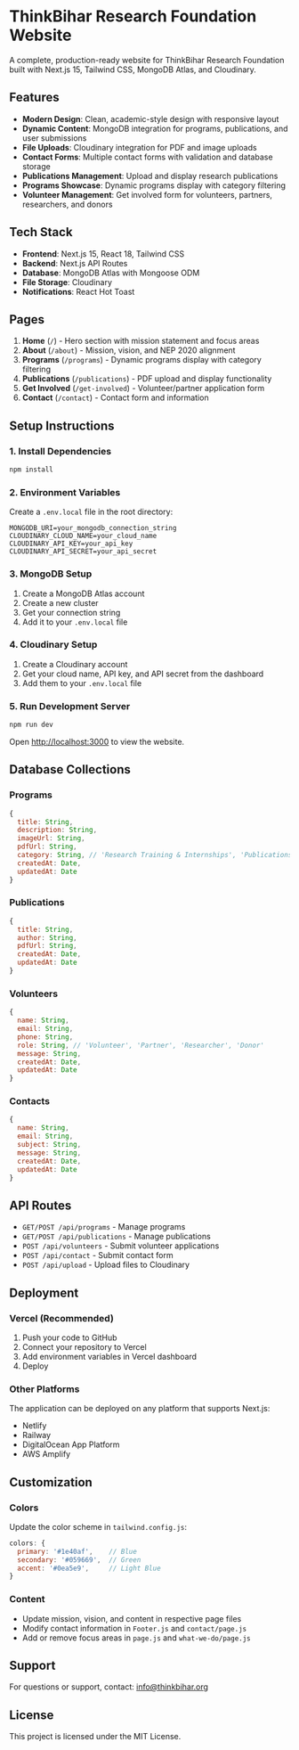 # ThinkBihar Research Foundation Website

A complete, production-ready website for ThinkBihar Research Foundation built with Next.js 15, Tailwind CSS, MongoDB Atlas, and Cloudinary.

## Features

- **Modern Design**: Clean, academic-style design with responsive layout
- **Dynamic Content**: MongoDB integration for programs, publications, and user submissions
- **File Uploads**: Cloudinary integration for PDF and image uploads
- **Contact Forms**: Multiple contact forms with validation and database storage
- **Publications Management**: Upload and display research publications
- **Programs Showcase**: Dynamic programs display with category filtering
- **Volunteer Management**: Get involved form for volunteers, partners, researchers, and donors

## Tech Stack

- **Frontend**: Next.js 15, React 18, Tailwind CSS
- **Backend**: Next.js API Routes
- **Database**: MongoDB Atlas with Mongoose ODM
- **File Storage**: Cloudinary
- **Notifications**: React Hot Toast

## Pages

1. **Home** (`/`) - Hero section with mission statement and focus areas
2. **About** (`/about`) - Mission, vision, and NEP 2020 alignment
3. **Programs** (`/programs`) - Dynamic programs display with category filtering
4. **Publications** (`/publications`) - PDF upload and display functionality
5. **Get Involved** (`/get-involved`) - Volunteer/partner application form
6. **Contact** (`/contact`) - Contact form and information

## Setup Instructions

### 1. Install Dependencies

```bash
npm install
```

### 2. Environment Variables

Create a `.env.local` file in the root directory:

```env
MONGODB_URI=your_mongodb_connection_string
CLOUDINARY_CLOUD_NAME=your_cloud_name
CLOUDINARY_API_KEY=your_api_key
CLOUDINARY_API_SECRET=your_api_secret
```

### 3. MongoDB Setup

1. Create a MongoDB Atlas account
2. Create a new cluster
3. Get your connection string
4. Add it to your `.env.local` file

### 4. Cloudinary Setup

1. Create a Cloudinary account
2. Get your cloud name, API key, and API secret from the dashboard
3. Add them to your `.env.local` file

### 5. Run Development Server

```bash
npm run dev
```

Open [http://localhost:3000](http://localhost:3000) to view the website.

## Database Collections

### Programs
```javascript
{
  title: String,
  description: String,
  imageUrl: String,
  pdfUrl: String,
  category: String, // 'Research Training & Internships', 'Publications & Knowledge Sharing', 'Community Outreach', 'Policy & Advisory'
  createdAt: Date,
  updatedAt: Date
}
```

### Publications
```javascript
{
  title: String,
  author: String,
  pdfUrl: String,
  createdAt: Date,
  updatedAt: Date
}
```

### Volunteers
```javascript
{
  name: String,
  email: String,
  phone: String,
  role: String, // 'Volunteer', 'Partner', 'Researcher', 'Donor'
  message: String,
  createdAt: Date,
  updatedAt: Date
}
```

### Contacts
```javascript
{
  name: String,
  email: String,
  subject: String,
  message: String,
  createdAt: Date,
  updatedAt: Date
}
```

## API Routes

- `GET/POST /api/programs` - Manage programs
- `GET/POST /api/publications` - Manage publications
- `POST /api/volunteers` - Submit volunteer applications
- `POST /api/contact` - Submit contact form
- `POST /api/upload` - Upload files to Cloudinary

## Deployment

### Vercel (Recommended)

1. Push your code to GitHub
2. Connect your repository to Vercel
3. Add environment variables in Vercel dashboard
4. Deploy

### Other Platforms

The application can be deployed on any platform that supports Next.js:
- Netlify
- Railway
- DigitalOcean App Platform
- AWS Amplify

## Customization

### Colors
Update the color scheme in `tailwind.config.js`:

```javascript
colors: {
  primary: '#1e40af',    // Blue
  secondary: '#059669',  // Green
  accent: '#0ea5e9',     // Light Blue
}
```

### Content
- Update mission, vision, and content in respective page files
- Modify contact information in `Footer.js` and `contact/page.js`
- Add or remove focus areas in `page.js` and `what-we-do/page.js`

## Support

For questions or support, contact: info@thinkbihar.org

## License

This project is licensed under the MIT License.